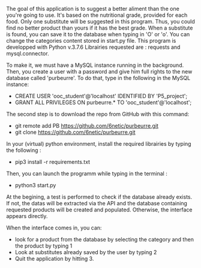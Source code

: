 The goal of this application is to suggest a better aliment than the one you're going to use.
It's based on the nutritional grade, provided for each food.
Only one substitute will be suggested in this program.
Thus, you could find no better product than yours if it has the best grade.
When a substitute is found, you can save it to the database when typing in 'O' or 'o'.
You can change the categories content stored in start.py file.
This program is developped with Python v.3.7.6
Librairies requested are : requests and mysql.connector.

To make it, we must have a MySQL instance running in the background.
Then, you create a user with a password and give him full rights to the new database called 'purbeurre'.
To do that, type in the following in the MySQL instance:
- CREATE USER 'ooc_student'@'localhost' IDENTIFIED BY 'P5_project';
- GRANT ALL PRIVILEGES ON purbeurre.* TO 'ooc_student'@'localhost';

The second step is to download the repo from GitHub with this command:
- git remote add PB https://github.com/6netic/purbeurre.git
- git clone https://github.com/6netic/purbeurre.git


In your (virtual) python environment, install the required librairies by typing the following :
- pip3 install -r requirements.txt


Then, you can launch the programm while typing in the terminal :
- python3 start.py

At the begining, a test is performed to check if the database already exists.
If not, the datas will be extracted via the API and the database containing requested products will be created and populated.
Otherwise, the interface appears directly.

When the interface comes in, you can:
- look for a product from the database by selecting the category and then the product by typing 1
- Look at substitutes already saved by the user by typing 2
- Quit the application by hitting 3.